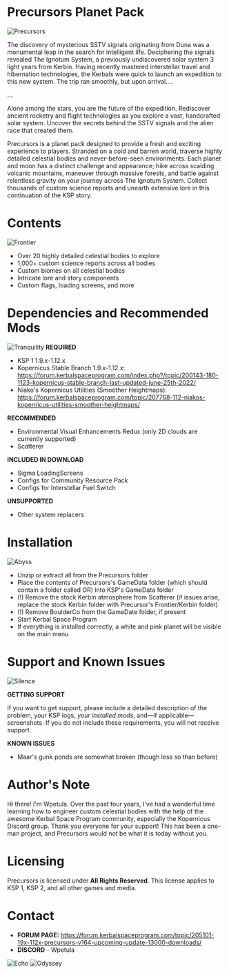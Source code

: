# Precursors Planet Pack
![Precursors](https://i.imgur.com/ihW5Ja4.png)

The discovery of mysterious SSTV signals originating from Duna was a monumental leap in the search for intelligent life. Deciphering the signals revealed The Ignotum System, a previously undiscovered solar system 3 light years from Kerbin. Having recently mastered interstellar travel and hibernation technologies, the Kerbals were quick to launch an expedition to this new system. The trip ran smoothly, but upon arrival....

…

Alone among the stars, you are the future of the expedition. Rediscover ancient rocketry and flight technologies as you explore a vast, handcrafted solar system. Uncover the secrets behind the SSTV signals and the alien race that created them.

Precursors is a planet pack designed to provide a fresh and exciting experience to players. Stranded on a cold and barren world, traverse highly detailed celestial bodies and never-before-seen environments. Each planet and moon has a distinct challenge and appearance; hike across scalding volcanic mountains, maneuver through massive forests, and battle against relentless gravity on your journey across The Ignotum System. Collect thousands of custom science reports and unearth extensive lore in this continuation of the KSP story.

# Contents
![Frontier](https://i.imgur.com/Z4h8jce.png)

* Over 20 highly detailed celestial bodies to explore
* 1,000+ custom science reports across all bodies
* Custom biomes on all celestial bodies
* Intricate lore and story components
* Custom flags, loading screens, and more

# Dependencies and Recommended Mods
![Tranquility](https://i.imgur.com/QUrHFiM.png)
**REQUIRED**
* KSP 1 1.9.x-1.12.x
* Kopernicus Stable Branch 1.9.x-1.12.x: https://forum.kerbalspaceprogram.com/index.php?/topic/200143-180-1123-kopernicus-stable-branch-last-updated-june-25th-2022/
* Niako's Kopernicus Utilities (Smoother Heightmaps): https://forum.kerbalspaceprogram.com/topic/207768-112-niakos-kopernicus-utilities-smoother-heightmaps/

**RECOMMENDED**
* Environmental Visual Enhancements Redux (only 2D clouds are currently supported)
* Scatterer

**INCLUDED IN DOWNLOAD**
* Sigma LoadingScreens
* Configs for Community Resource Pack
* Configs for Interstellar Fuel Switch

**UNSUPPORTED**
* Other system replacers

# Installation
![Abyss](https://i.imgur.com/T7Liy1M.png)

* Unzip or extract all from the Precursors folder
* Place the contents of Precursors's GameData folder (which should contain a folder called OR) into KSP's GameData folder
* (!) Remove the stock Kerbin atmosphere from Scatterer (if issues arise, replace the stock Kerbin folder with Precursor's Frontier/Kerbin folder)
* (!) Remove BoulderCo from the GameDate folder, if present
* Start Kerbal Space Program
* If everything is installed correctly, a white and pink planet will be visible on the main menu

# Support and Known Issues
![Silence](https://i.imgur.com/YJW9P6I.png)

**GETTING SUPPORT**

If you want to get support, please include a detailed description of the problem, your KSP logs, *your installed mods*, and—if applicable—screenshots. If you do not include these requirements, you will not receive support.

**KNOWN ISSUES**
* Maar's gunk ponds are somewhat broken (though less so than before)

# Author's Note
Hi there! I'm Wpetula. Over the past four years, I've had a wonderful time learning how to engineer custom celestial bodies with the help of the awesome Kerbal Space Program community, especially the Kopernicus Discord group. Thank you everyone for your support! This has been a one-man project, and Precursors would not be what it is today without you.

# Licensing

Precursors is licensed under **All Rights Reserved**. This license applies to KSP 1, KSP 2, and all other games and media.

# Contact

* **FORUM PAGE:** https://forum.kerbalspaceprogram.com/topic/205101-19x-112x-precursors-v164-upcoming-update-13000-downloads/
* **DISCORD** - Wpetula

![Echo](https://i.imgur.com/eICENzr.png)
![Odyssey](https://i.imgur.com/T59Khd9.png)
